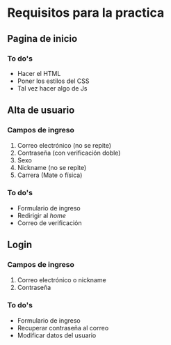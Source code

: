 # Requisitos para la practica

## Pagina de inicio

### To do's
+ Hacer el HTML
+ Poner los estilos del CSS
+ Tal vez hacer algo de Js

## Alta de usuario

### Campos de ingreso
1. Correo electrónico (no se repite)
1. Contraseña (con verificación doble)
1. Sexo
1. Nickname (no se repite)
1. Carrera (Mate o física)

### To do's
+ Formulario de ingreso
+ Redirigir al _home_
+ Correo de verificación

## Login

### Campos de ingreso
1. Correo electrónico o nickname
1. Contraseña

### To do's
+ Formulario de ingreso
+ Recuperar contraseña al correo
+ Modificar datos del usuario







<!--- EOF -->
